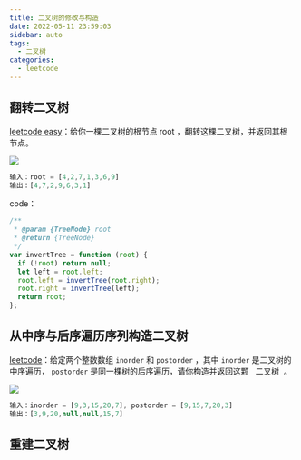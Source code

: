 ```yaml
---
title: 二叉树的修改与构造
date: 2022-05-11 23:59:03
sidebar: auto
tags:
  - 二叉树
categories:
  - leetcode
---
```


## 翻转二叉树

[leetcode easy](https://leetcode-cn.com/problems/invert-binary-tree/)：给你一棵二叉树的根节点 root ，翻转这棵二叉树，并返回其根节点。

![](https://assets.leetcode.com/uploads/2021/03/14/invert1-tree.jpg)

```js
输入：root = [4,2,7,1,3,6,9]
输出：[4,7,2,9,6,3,1]
```

code：

```js
/**
 * @param {TreeNode} root
 * @return {TreeNode}
 */
var invertTree = function (root) {
  if (!root) return null;
  let left = root.left;
  root.left = invertTree(root.right);
  root.right = invertTree(left);
  return root;
};
```

## 从中序与后序遍历序列构造二叉树

[leetcode](https://leetcode.cn/problems/construct-binary-tree-from-inorder-and-postorder-traversal)：给定两个整数数组 `inorder` 和 `postorder` ，其中 `inorder` 是二叉树的中序遍历， `postorder` 是同一棵树的后序遍历，请你构造并返回这颗   二叉树  。

![](https://assets.leetcode.com/uploads/2021/02/19/tree.jpg)

```js
输入：inorder = [9,3,15,20,7], postorder = [9,15,7,20,3]
输出：[3,9,20,null,null,15,7]
```

## 重建二叉树
